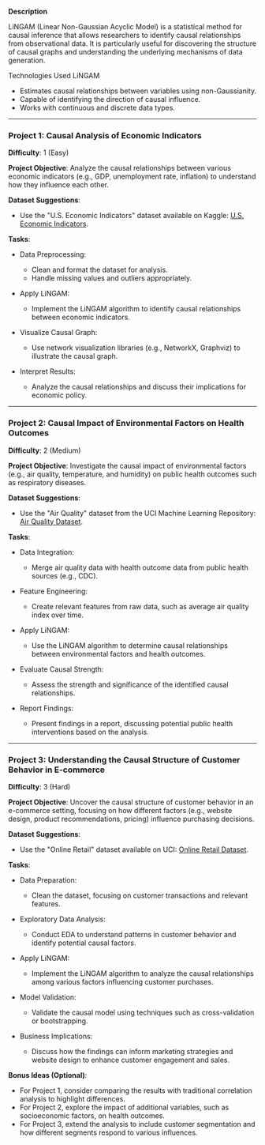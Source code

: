 **Description**

LiNGAM (Linear Non-Gaussian Acyclic Model) is a statistical method for causal inference that allows researchers to identify causal relationships from observational data. It is particularly useful for discovering the structure of causal graphs and understanding the underlying mechanisms of data generation. 

Technologies Used
LiNGAM

- Estimates causal relationships between variables using non-Gaussianity.
- Capable of identifying the direction of causal influence.
- Works with continuous and discrete data types.

---

### Project 1: Causal Analysis of Economic Indicators
**Difficulty**: 1 (Easy)

**Project Objective**: 
Analyze the causal relationships between various economic indicators (e.g., GDP, unemployment rate, inflation) to understand how they influence each other.

**Dataset Suggestions**: 
- Use the "U.S. Economic Indicators" dataset available on Kaggle: [U.S. Economic Indicators](https://www.kaggle.com/datasets/benroshan/economic-indicators).

**Tasks**:
- Data Preprocessing:
    - Clean and format the dataset for analysis.
    - Handle missing values and outliers appropriately.
  
- Apply LiNGAM:
    - Implement the LiNGAM algorithm to identify causal relationships between economic indicators.
  
- Visualize Causal Graph:
    - Use network visualization libraries (e.g., NetworkX, Graphviz) to illustrate the causal graph.

- Interpret Results:
    - Analyze the causal relationships and discuss their implications for economic policy.

---

### Project 2: Causal Impact of Environmental Factors on Health Outcomes
**Difficulty**: 2 (Medium)

**Project Objective**: 
Investigate the causal impact of environmental factors (e.g., air quality, temperature, and humidity) on public health outcomes such as respiratory diseases.

**Dataset Suggestions**: 
- Use the "Air Quality" dataset from the UCI Machine Learning Repository: [Air Quality Dataset](https://archive.ics.uci.edu/ml/datasets/Air+Quality).

**Tasks**:
- Data Integration:
    - Merge air quality data with health outcome data from public health sources (e.g., CDC).

- Feature Engineering:
    - Create relevant features from raw data, such as average air quality index over time.

- Apply LiNGAM:
    - Use the LiNGAM algorithm to determine causal relationships between environmental factors and health outcomes.

- Evaluate Causal Strength:
    - Assess the strength and significance of the identified causal relationships.

- Report Findings:
    - Present findings in a report, discussing potential public health interventions based on the analysis.

---

### Project 3: Understanding the Causal Structure of Customer Behavior in E-commerce
**Difficulty**: 3 (Hard)

**Project Objective**: 
Uncover the causal structure of customer behavior in an e-commerce setting, focusing on how different factors (e.g., website design, product recommendations, pricing) influence purchasing decisions.

**Dataset Suggestions**: 
- Use the "Online Retail" dataset available on UCI: [Online Retail Dataset](https://archive.ics.uci.edu/ml/datasets/Online+Retail).

**Tasks**:
- Data Preparation:
    - Clean the dataset, focusing on customer transactions and relevant features.

- Exploratory Data Analysis:
    - Conduct EDA to understand patterns in customer behavior and identify potential causal factors.

- Apply LiNGAM:
    - Implement the LiNGAM algorithm to analyze the causal relationships among various factors influencing customer purchases.

- Model Validation:
    - Validate the causal model using techniques such as cross-validation or bootstrapping.

- Business Implications:
    - Discuss how the findings can inform marketing strategies and website design to enhance customer engagement and sales.

**Bonus Ideas (Optional)**:
- For Project 1, consider comparing the results with traditional correlation analysis to highlight differences.
- For Project 2, explore the impact of additional variables, such as socioeconomic factors, on health outcomes.
- For Project 3, extend the analysis to include customer segmentation and how different segments respond to various influences.

